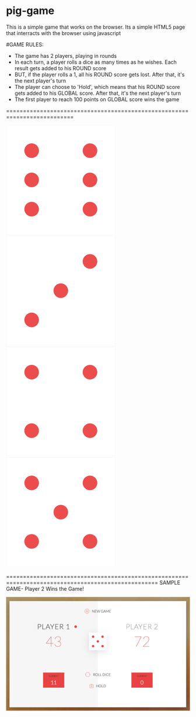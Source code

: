 # pig-game
This is a simple game that works on the browser. Its a simple HTML5 page that interracts with the browser using javascript

#GAME RULES:
- The game has 2 players, playing in rounds
- In each turn, a player rolls a dice as many times as he wishes. Each result gets added to his ROUND score
- BUT, if the player rolls a 1, all his ROUND score gets lost. After that, it's the next player's turn
- The player can choose to 'Hold', which means that his ROUND score gets added to his GLOBAL score. After that, it's the next player's turn
- The first player to reach 100 points on GLOBAL score wins the game

==========================================================================


![Dice 6](https://github.com/martinsewere/pig-game/blob/master/dice-6.png)
![Dice 3](https://github.com/martinsewere/pig-game/blob/master/dice-3.png)
![Dice 4](https://github.com/martinsewere/pig-game/blob/master/dice-4.png)
![Dice 5](https://github.com/martinsewere/pig-game/blob/master/dice-5.png)


===================================================================================================
SAMPLE GAME- Player 2 Wins the Game!

![Dice sample game](https://github.com/martinsewere/pig-game/blob/master/md.png)
